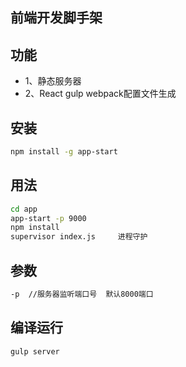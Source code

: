## 前端开发脚手架

## 功能
  * 1、静态服务器
  * 2、React gulp webpack配置文件生成

## 安装

```bash
npm install -g app-start
```

## 用法

```bash
cd app
app-start -p 9000
npm install
supervisor index.js     进程守护
```

## 参数

```bash
-p  //服务器监听端口号  默认8000端口
```

## 编译运行

```bash
gulp server
